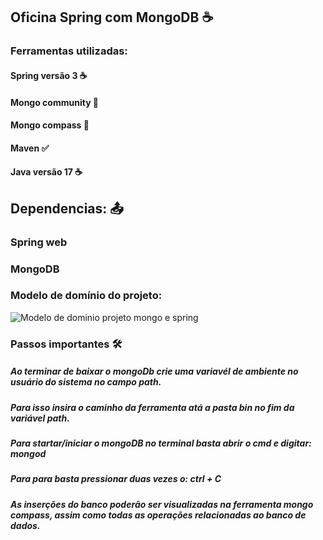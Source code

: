 ## Oficina Spring com MongoDB ☕ 

### Ferramentas utilizadas:

#### Spring versão 3 ☕
#### Mongo community 🍃
#### Mongo compass   🍃
#### Maven           ✅
#### Java versão 17  ☕

## Dependencias: 📤
### Spring web
### MongoDB

### Modelo de domínio do projeto:

![Modelo de dominio projeto mongo e spring](https://github.com/jailine-web/Spring-e-mongoDB/assets/67970128/22abc59f-dbb3-4da7-ba43-1d9d677cfc01)

### Passos importantes 🛠️

##### Ao terminar de baixar o mongoDb crie uma variavél de ambiente no usuário do sistema no campo path. 
##### Para isso insira o caminho da ferramenta atá a pasta bin no fim da variável path.

##### Para startar/iniciar o mongoDB no terminal basta abrir o cmd e digitar: mongod
##### Para para basta pressionar duas vezes o: ctrl + C

##### As inserções do banco poderão ser visualizadas na ferramenta mongo compass, assim como todas as operações relacionadas ao banco de dados.
